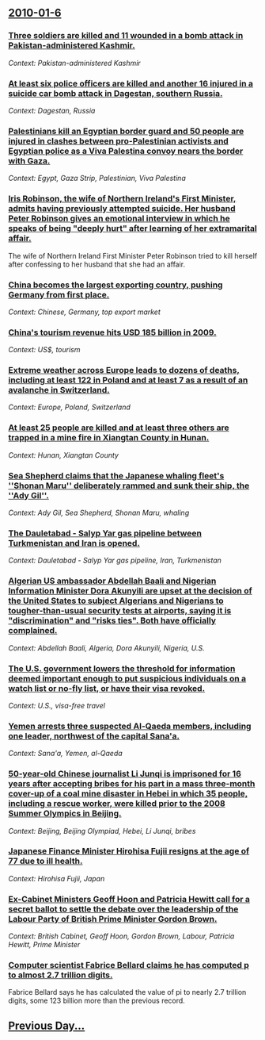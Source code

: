 ## [2010-01-6](/news/2010/01/6/index.md)

### [Three soldiers are killed and 11 wounded in a bomb attack in Pakistan-administered Kashmir. ](/news/2010/01/6/three-soldiers-are-killed-and-11-wounded-in-a-bomb-attack-in-pakistan-administered-kashmir.md)
_Context: Pakistan-administered Kashmir_

### [At least six police officers are killed and another 16 injured in a suicide car bomb attack in Dagestan, southern Russia. ](/news/2010/01/6/at-least-six-police-officers-are-killed-and-another-16-injured-in-a-suicide-car-bomb-attack-in-dagestan-southern-russia.md)
_Context: Dagestan, Russia_

### [Palestinians kill an Egyptian border guard and 50 people are injured in clashes between pro-Palestinian activists and Egyptian police as a Viva Palestina convoy nears the border with Gaza. ](/news/2010/01/6/palestinians-kill-an-egyptian-border-guard-and-50-people-are-injured-in-clashes-between-pro-palestinian-activists-and-egyptian-police-as-a-v.md)
_Context: Egypt, Gaza Strip, Palestinian, Viva Palestina_

### [Iris Robinson, the wife of Northern Ireland's First Minister, admits having previously attempted suicide. Her husband Peter Robinson gives an emotional interview in which he speaks of being "deeply hurt" after learning of her extramarital affair. ](/news/2010/01/6/iris-robinson-the-wife-of-northern-ireland-s-first-minister-admits-having-previously-attempted-suicide-her-husband-peter-robinson-gives-a.md)
The wife of Northern Ireland First Minister Peter Robinson tried to kill herself after confessing to her husband that she had an affair.

### [China becomes the largest exporting country, pushing Germany from first place. ](/news/2010/01/6/china-becomes-the-largest-exporting-country-pushing-germany-from-first-place.md)
_Context: Chinese, Germany, top export market_

### [China's tourism revenue hits USD 185 billion in 2009. ](/news/2010/01/6/china-s-tourism-revenue-hits-usd-185-billion-in-2009.md)
_Context: US$, tourism_

### [Extreme weather across Europe leads to dozens of deaths, including at least 122 in Poland and at least 7 as a result of an avalanche in Switzerland. ](/news/2010/01/6/extreme-weather-across-europe-leads-to-dozens-of-deaths-including-at-least-122-in-poland-and-at-least-7-as-a-result-of-an-avalanche-in-swit.md)
_Context: Europe, Poland, Switzerland_

### [At least 25 people are killed and at least three others are trapped in a mine fire in Xiangtan County in Hunan. ](/news/2010/01/6/at-least-25-people-are-killed-and-at-least-three-others-are-trapped-in-a-mine-fire-in-xiangtan-county-in-hunan.md)
_Context: Hunan, Xiangtan County_

### [Sea Shepherd claims that the Japanese whaling fleet's ''Shonan Maru'' deliberately rammed and sunk their ship, the ''Ady Gil''.](/news/2010/01/6/sea-shepherd-claims-that-the-japanese-whaling-fleet-s-shanan-maru-deliberately-rammed-and-sunk-their-ship-the-ady-gil.md)
_Context: Ady Gil, Sea Shepherd, Shonan Maru, whaling_

### [The Dauletabad - Salyp Yar gas pipeline between Turkmenistan and Iran is opened. ](/news/2010/01/6/the-dauletabad-a-salyp-yar-gas-pipeline-between-turkmenistan-and-iran-is-opened.md)
_Context: Dauletabad - Salyp Yar gas pipeline, Iran, Turkmenistan_

### [Algerian US ambassador Abdellah Baali and Nigerian Information Minister Dora Akunyili are upset at the decision of the United States to subject Algerians and Nigerians to tougher-than-usual security tests at airports, saying it is "discrimination" and "risks ties". Both have officially complained. ](/news/2010/01/6/algerian-us-ambassador-abdellah-baali-and-nigerian-information-minister-dora-akunyili-are-upset-at-the-decision-of-the-united-states-to-subj.md)
_Context: Abdellah Baali, Algeria, Dora Akunyili, Nigeria, U.S._

### [The U.S. government lowers the threshold for information deemed important enough to put suspicious individuals on a watch list or no-fly list, or have their visa revoked. ](/news/2010/01/6/the-u-s-government-lowers-the-threshold-for-information-deemed-important-enough-to-put-suspicious-individuals-on-a-watch-list-or-no-fly-lis.md)
_Context: U.S., visa-free travel_

### [Yemen arrests three suspected Al-Qaeda members, including one leader, northwest of the capital Sana'a. ](/news/2010/01/6/yemen-arrests-three-suspected-al-qaeda-members-including-one-leader-northwest-of-the-capital-sana-a.md)
_Context: Sana'a, Yemen, al-Qaeda_

### [50-year-old Chinese journalist Li Junqi is imprisoned for 16 years after accepting bribes for his part in a mass three-month cover-up of a coal mine disaster in Hebei in which 35 people, including a rescue worker, were killed prior to the 2008 Summer Olympics in Beijing. ](/news/2010/01/6/50-year-old-chinese-journalist-li-junqi-is-imprisoned-for-16-years-after-accepting-bribes-for-his-part-in-a-mass-three-month-cover-up-of-a-c.md)
_Context: Beijing, Beijing Olympiad, Hebei, Li Junqi, bribes_

### [Japanese Finance Minister Hirohisa Fujii resigns at the age of 77 due to ill health. ](/news/2010/01/6/japanese-finance-minister-hirohisa-fujii-resigns-at-the-age-of-77-due-to-ill-health.md)
_Context: Hirohisa Fujii, Japan_

### [Ex-Cabinet Ministers Geoff Hoon and Patricia Hewitt call for a secret ballot to settle the debate over the leadership of the Labour Party of British Prime Minister Gordon Brown. ](/news/2010/01/6/ex-cabinet-ministers-geoff-hoon-and-patricia-hewitt-call-for-a-secret-ballot-to-settle-the-debate-over-the-leadership-of-the-labour-party-of.md)
_Context: British Cabinet, Geoff Hoon, Gordon Brown, Labour, Patricia Hewitt, Prime Minister_

### [Computer scientist Fabrice Bellard claims he has computed p to almost 2.7 trillion digits. ](/news/2010/01/6/computer-scientist-fabrice-bellard-claims-he-has-computed-i-to-almost-2-7-trillion-digits.md)
Fabrice Bellard says he has calculated the value of pi to nearly 2.7 trillion digits, some 123 billion more than the previous record.

## [Previous Day...](/news/2010/01/5/index.md)

